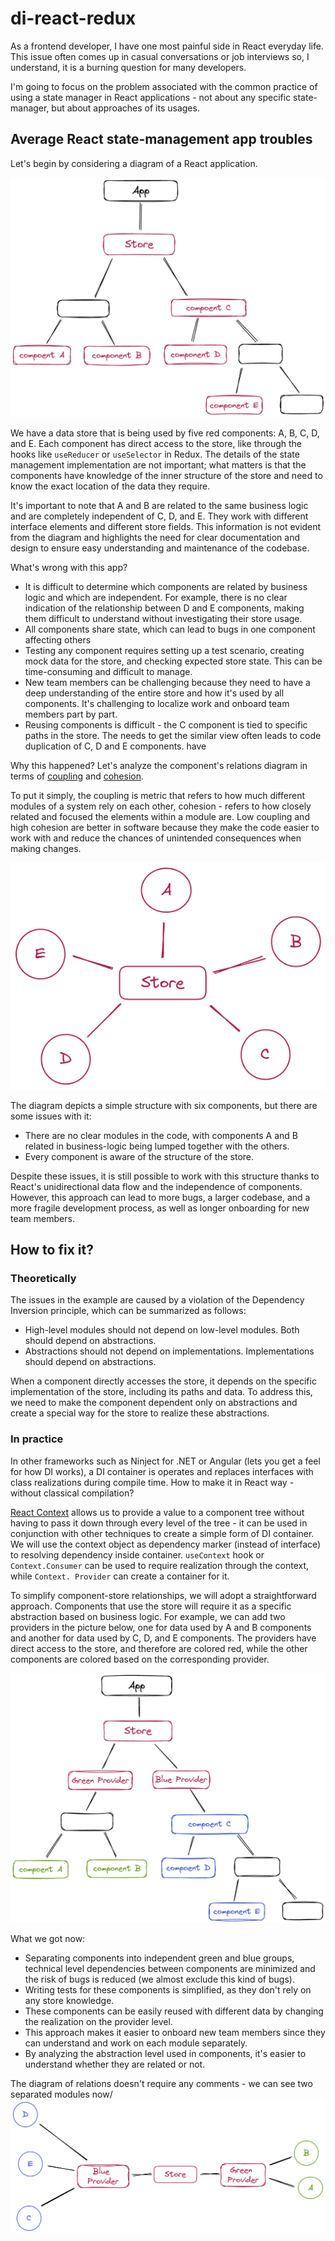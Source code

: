 # di-react-redux

As a frontend developer, I have one most painful side in React everyday life. 
This issue often comes up in casual conversations or job interviews so, I understand, 
it is a burning question for many developers.

I'm going to focus on the problem associated with the common practice of using a 
state manager in React applications - not about any specific state-manager, but about approaches of its usages.

## Average React state-management app troubles

Let's begin by considering a diagram of a React application.

![arbitrary react app using store diagram](img/before_tree.png)

We have a data store that is being used by five red components: A, B, C, D, and E. Each component has direct access 
to the store, like through the hooks like `useReducer` or `useSelector` in Redux. The details of the state management
implementation are not important; what matters is that the components have knowledge of the inner structure of the 
store and need to know the exact location of the data they require.

It's important to note that A and B are related to the same business logic and are completely independent of C, D, 
and E. They work with different interface elements and different store fields. This information is not evident from 
the diagram and highlights the need for clear documentation and design to ensure easy understanding and maintenance 
of the codebase.

What's wrong with this app?
* It is difficult to determine which components are related by business logic and which are independent. For example, 
  there is no clear indication of the relationship between D and  E components, making them difficult to understand 
  without investigating their store usage.
* All components share state, which can lead to bugs in one component affecting others
* Testing any component requires setting up a test scenario, creating mock data for the store, and checking expected 
  store state. This can be time-consuming and difficult to manage.
* New team members can be challenging because they need to have a deep understanding of the entire store and how 
  it's used by all components. It's challenging to localize work and onboard team members part by part.
* Reusing components is difficult - the C component is tied to specific paths in the store. The needs to get the similar
view often leads to code duplication of C, D and E components. 
have 

Why this happened? Let's analyze the component's relations diagram in terms of 
[coupling](https://en.wikipedia.org/wiki/Coupling_(computer_programming)) and 
[cohesion](https://en.wikipedia.org/wiki/Cohesion_(computer_science)).

To put it simply, the coupling is metric that refers to how much different modules of a system rely on each other, 
cohesion - refers to how closely related and focused the elements within a module are. Low coupling and high cohesion
are better in software because they make the code easier to work with and reduce the chances of unintended consequences 
when making changes.

![arbitrary react app relations diagram](img/before_relations.png)

The diagram depicts a simple structure with six components, but there are some issues with it:
* There are no clear modules in the code, with components A and B related in business-logic being lumped together
  with the others.
* Every component is aware of the structure of the store.

Despite these issues, it is still possible to work with this structure thanks to React's unidirectional data flow 
and the independence of components. However, this approach can lead to more bugs, a larger codebase, and a more 
fragile development process, as well as longer onboarding for new team members.

## How to fix it?

### Theoretically 
The issues in the example are caused by a violation of the Dependency Inversion principle, which can be summarized 
as follows:

* High-level modules should not depend on low-level modules. Both should depend on abstractions.
* Abstractions should not depend on implementations. Implementations should depend on abstractions.

When a component directly accesses the store, it depends on the specific implementation of the store, including its 
paths and data. To address this, we need to make the component dependent only on abstractions and create a special 
way for the store to realize these abstractions.

### In practice

In other frameworks such as Ninject for .NET or Angular (lets you get a feel for how DI works), a DI container is
operates and replaces interfaces with class realizations during compile time.
How to make it in React way - without classical compilation?

[React Context](https://react.dev/learn/passing-data-deeply-with-context) allows us to provide a value to a
component tree without having to pass it down through every level of the tree - it can be used in conjunction with 
other techniques to create a simple form of DI container.
We will use the context object as dependency marker (instead of interface) to resolving dependency inside container.
`useContext` hook or `Context.Consumer` can be used to require realization through the context, while `Context.
Provider` can create a container for it.

To simplify component-store relationships, we will adopt a straightforward approach. Components that use the store will
require it as a specific abstraction based on business logic. For example, we can add two providers in the picture 
below, one for data used by A and B components and another for data used by C, D, and E components. The providers have 
direct access to the store, and therefore are colored red, while the other components are colored based on the 
corresponding provider.

![react app tree with providers diagram](img/after_tree.png)

What we got now:
* Separating components into independent green and blue groups, technical level dependencies between components are 
minimized and the risk of bugs is reduced (we almost exclude this kind of bugs).
* Writing tests for these components is simplified, as they don't rely on any store knowledge.
* These components can be easily reused with different data by changing the realization on the provider level.
* This approach makes it easier to onboard new team members since they can understand and work on each module 
  separately.
* By analyzing the abstraction level used in components, it's easier to understand whether they are related or not.

The diagram of relations doesn't require any comments - we can see two separated modules now/
![react app relations diagram](img/after_relations.png)
